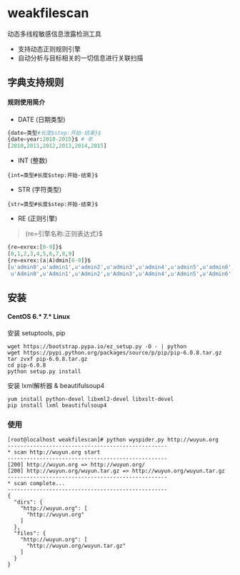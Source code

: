 # weakfilescan
动态多线程敏感信息泄露检测工具

* 支持动态正则规则引擎
* 自动分析与目标相关的一切信息进行关联扫描

## 字典支持规则
#### 规则使用简介
* DATE (日期类型)
``` python
{date=类型#长度$step:开始-结束}$
{date=year:2010-2015}$ # 年
[2010,2011,2012,2013,2014,2015]
```
* INT (整数)
```
{int=类型#长度$step:开始-结束}$
```
* STR (字符类型)
```
{str=类型#长度$step:开始-结束}$
```
* RE (正则引擎)
> {re=引擎名称:正则表达式}$
``` python
{re=exrex:[0-9]}$
[0,1,2,3,4,5,6,7,8,9]
{re=exrex:(a|A)dmin[0-9]}$
[u'admin0',u'admin1',u'admin2',u'admin3',u'admin4',u'admin5',u'admin6',u'admin7',u'admin8',u'admin9',
 u'Admin0',u'Admin1',u'Admin2',u'Admin3',u'Admin4',u'Admin5',u'Admin6',u'Admin7',u'Admin8',u'Admin9']
```


## 安装
#### CentOS 6.* 7.* Linux
安装 setuptools, pip
``` shell
wget https://bootstrap.pypa.io/ez_setup.py -O - | python
wget https://pypi.python.org/packages/source/p/pip/pip-6.0.8.tar.gz
tar zvxf pip-6.0.8.tar.gz
cd pip-6.0.8
python setup.py install
```
安装 lxml解析器 & beautifulsoup4
``` shell
yum install python-devel libxml2-devel libxslt-devel
pip install lxml beautifulsoup4
```

### 使用
``` shell
[root@localhost weakfilescan]# python wyspider.py http://wuyun.org
--------------------------------------------------
* scan http://wuyun.org start
--------------------------------------------------
[200] http://wuyun.org => http://wuyun.org/
[200] http://wuyun.org/wuyun.tar.gz => http://wuyun.org/wuyun.tar.gz
--------------------------------------------------
* scan complete...
--------------------------------------------------
{
  "dirs": {
    "http://wuyun.org": [
      "http://wuyun.org"
    ]
  }, 
  "files": {
    "http://wuyun.org": [
      "http://wuyun.org/wuyun.tar.gz"
    ]
  }
}
```
